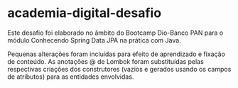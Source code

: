# academia-digital-desafio
Este desafio foi elaborado no âmbito do Bootcamp Dio-Banco PAN para o módulo 
Conhecendo Spring Data JPA na prática com Java.

Pequenas alterações foram incluídas para efeito de aprendizado e fixação de conteúdo.
As anotações @ de Lombok foram substituídas pelas respectivas criações dos construtores
(vazios e gerados usando os campos de atributos) para as entidades envolvidas.
